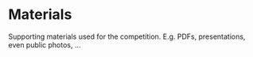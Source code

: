 # Materials
Supporting materials used for the competition. E.g. PDFs, presentations, even public photos, ...
